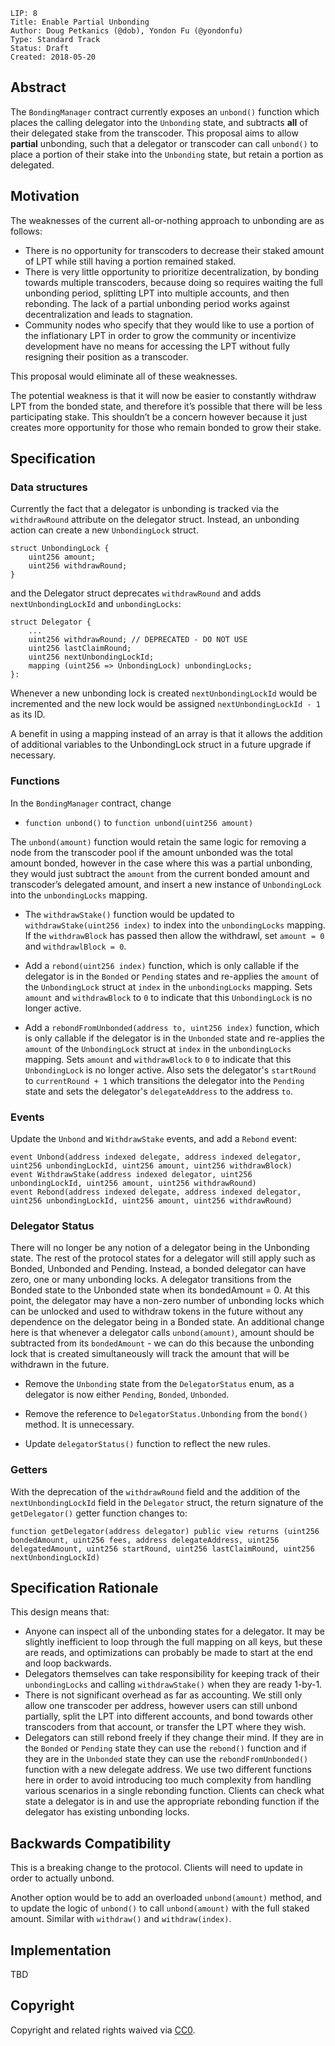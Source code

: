     LIP: 8
    Title: Enable Partial Unbonding
    Author: Doug Petkanics (@dob), Yondon Fu (@yondonfu)
    Type: Standard Track
    Status: Draft
    Created: 2018-05-20

## Abstract

The `BondingManager` contract currently exposes an `unbond()` function which places the calling delegator into the `Unbonding` state, and subtracts **all** of their delegated stake from the transcoder. This proposal aims to allow **partial** unbonding, such that a delegator or transcoder can call `unbond()` to place a portion of their stake into the `Unbonding` state, but retain a portion as delegated.

## Motivation

The weaknesses of the current all-or-nothing approach to unbonding are as follows:

* There is no opportunity for transcoders to decrease their staked amount of LPT while still having a portion remained staked.
* There is very little opportunity to prioritize decentralization, by bonding towards multiple transcoders, because doing so requires waiting the full unbonding period, splitting LPT into multiple accounts, and then rebonding. The lack of a partial unbonding period works against decentralization and leads to stagnation.
* Community nodes who specify that they would like to use a portion of the inflationary LPT in order to grow the community or incentivize development have no means for accessing the LPT without fully resigning their position as a transcoder.

This proposal would eliminate all of these weaknesses.

The potential weakness is that it will now be easier to constantly withdraw LPT from the bonded state, and therefore it’s possible that there will be less participating stake. This shouldn’t be a concern however because it just creates more opportunity for those who remain bonded to grow their stake.

## Specification

### Data structures

Currently the fact that a delegator is unbonding is tracked via the `withdrawRound` attribute on the delegator struct. Instead, an unbonding action can create a new `UnbondingLock` struct.

```
struct UnbondingLock {
    uint256 amount;
    uint256 withdrawRound;
}
```

and the Delegator struct deprecates `withdrawRound` and adds `nextUnbondingLockId` and `unbondingLocks`:

```
struct Delegator {
    ...
    uint256 withdrawRound; // DEPRECATED - DO NOT USE
    uint256 lastClaimRound;
    uint256 nextUnbondingLockId;
    mapping (uint256 => UnbondingLock) unbondingLocks;
}:
```

Whenever a new unbonding lock is created `nextUnbondingLockId` would be incremented and the new lock would be assigned `nextUnbondingLockId - 1` as its ID.

A benefit in using a mapping instead of an array is that it allows the addition of additional variables to the UnbondingLock struct in a future upgrade if necessary.

### Functions

In the `BondingManager` contract, change

* `function unbond()` to `function unbond(uint256 amount)`

The `unbond(amount)` function would retain the same logic for removing a node from the transcoder pool if the amount unbonded was the total amount bonded, however in the case where this was a partial unbonding, they would just subtract the `amount` from the current bonded amount and transcoder’s delegated amount, and insert a new instance of `UnbondingLock` into the `unbondingLocks` mapping.

* The `withdrawStake()` function would be updated to `withdrawStake(uint256 index)` to index into the `unbondingLocks` mapping. If the `withdrawBlock` has passed then allow the withdrawl, set `amount = 0` and `withdrawlBlock = 0`.

* Add a `rebond(uint256 index)` function, which is only callable if the delegator is in the `Bonded` or `Pending` states and re-applies the `amount` of the `UnbondingLock` struct at `index` in the `unbondingLocks` mapping. Sets `amount` and `withdrawBlock` to `0` to indicate that this `UnbondingLock` is no longer active.

* Add a `rebondFromUnbonded(address to, uint256 index)` function, which is only callable if the delegator is in the `Unbonded` state and re-applies the `amount` of the `UnbondingLock` struct at `index` in the `unbondingLocks` mapping. Sets `amount` and `withdrawBlock` to `0` to indicate that this `UnbondingLock` is no longer active. Also sets the delegator's `startRound` to `currentRound + 1` which transitions the delegator into the `Pending` state and sets the delegator's `delegateAddress` to the address `to`.

### Events

Update the `Unbond` and `WithdrawStake` events, and add a `Rebond` event:

```
event Unbond(address indexed delegate, address indexed delegator, uint256 unbondingLockId, uint256 amount, uint256 withdrawBlock)
event WithdrawStake(address indexed delegator, uint256 unbondingLockId, uint256 amount, uint256 withdrawRound)
event Rebond(address indexed delegate, address indexed delegator, uint256 unbondingLockId, uint256 amount, uint256 withdrawRound)
```

### Delegator Status

There will no longer be any notion of a delegator being in the Unbonding state. The rest of the protocol states for a delegator will still apply such as Bonded, Unbonded and Pending. Instead, a bonded delegator can have zero, one or many unbonding locks. A delegator transitions from the Bonded state to the Unbonded state when its bondedAmount = 0. At this point, the delegator may have a non-zero number of unbonding locks which can be unlocked and used to withdraw tokens in the future without any dependence on the delegator being in a Bonded state. An additional change here is that whenever a delegator calls `unbond(amount)`, amount should be subtracted from its `bondedAmount` - we can do this because the unbonding lock that is created simultaneously will track the amount that will be withdrawn in the future.

* Remove the `Unbonding` state from the `DelegatorStatus` enum, as a delegator is now either `Pending`, `Bonded`, `Unbonded`.

* Remove the reference to `DelegatorStatus.Unbonding` from the `bond()` method. It is unnecessary.

* Update `delegatorStatus()` function to reflect the new rules.

### Getters

With the deprecation of the `withdrawRound` field and the addition of the `nextUnbondingLockId` field in the `Delegator` struct, the return signature of the `getDelegator()` getter function changes to:

```
function getDelegator(address delegator) public view returns (uint256 bondedAmount, uint256 fees, address delegateAddress, uint256 delegatedAmount, uint256 startRound, uint256 lastClaimRound, uint256 nextUnbondingLockId)
```

## Specification Rationale

This design means that:

* Anyone can inspect all of the unbonding states for a delegator. It may be slightly inefficient to loop through the full mapping on all keys, but these are reads, and optimizations can probably be made to start at the end and loop backwards.
* Delegators themselves can take responsibility for keeping track of their `unbondingLocks` and calling `withdrawStake()` when they are ready 1-by-1.
* There is not significant overhead as far as accounting. We still only allow one transcoder per address, however users can still unbond partially, split the LPT into different accounts, and bond towards other transcoders from that account, or transfer the LPT where they wish.
* Delegators can still rebond freely if they change their mind. If they are in the `Bonded` or `Pending` state they can use the `rebond()` function and if they are in the `Unbonded` state they can use the `rebondFromUnbonded()` function with a new delegate address. We use two different functions here in order to avoid introducing too much complexity from handling various scenarios in a single rebonding function. Clients can check what state a delegator is in and use the appropriate rebonding function if the delegator has existing unbonding locks.

## Backwards Compatibility

This is a breaking change to the protocol. Clients will need to update in order to actually unbond. 

Another option would be to add an overloaded `unbond(amount)` method, and to update the logic of `unbond()` to call `unbond(amount)` with the full staked amount. Similar with `withdraw()` and `withdraw(index)`.

## Implementation

TBD

## Copyright

Copyright and related rights waived via [CC0](https://creativecommons.org/publicdomain/zero/1.0/).
